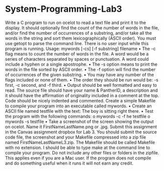 # System-Programming-Lab3
Write a C program to run on ocelot to read a text file and print it to the display. It should optionally find
the count of the number of words in the file, and/or find the number of occurrences of a substring,
and/or take all the words in the string and sort them lexicographically (ASCII order). You must use getopt
to parse the command line. There is no user input while this program is running.
Usage: mywords [-cs] [-f substring] filename
• The -c flag means to count the number of words in the file. A word would be a series of
characters separated by spaces or punctuation. A word could include a hyphen or a single
apostrophe.
• The -s option means to print the words in the file sorted by ASCII order.
• The -f option will find the number of occurrences of the given substring.
• You may have any number of the flags included or none of them.
• The order they should be run would be: -s first, -c second, and -f third.
• Output should be well formatted and easy to read.
The source file should have your name & PantherID, a description and it should have the affirmation of
originality included in a comment at the top.
Code should be nicely indented and commented.
Create a simple Makefile to compile your program into an executable called mywords.
• Create an ASCII file named testfile with the text: The boy is sitting right there.
• Test the program with the following commands:
o mywords -c -f he testfile
o mywords -s testfile
• Take a screenshot of the screen showing the output on ocelot. Name it FirstNameLastName.png
or .jpg.
Submit this assignment in the Canvas assignment dropbox for Lab 3. You should submit the source code
file, the screenshot and your Makefile compressed into a zip file named FirstNameLastNameL3.zip. The
Makefile should be called Makefile with no extension. I should be able to type make at the command
line to compile your program. Do not include any other files or folders in the zipfile. This applies even if
you are a Mac user.
If the program does not compile and do something useful when it runs it will not earn any credit.
